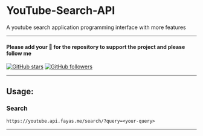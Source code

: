 # YouTube-Search-API 

A youtube search application programming interface with more features

---

#### Please add your 🌟 for the repository to support the project and please follow me

[![GitHub stars](https://img.shields.io/github/stars/FayasNoushad/YouTube-Search-API.svg?style=social&label=Star)](https://github.com/FayasNoushad/YouTube-Search-API/stargazers) [![GitHub followers](https://img.shields.io/github/followers/FayasNoushad.svg?style=social&label=Follow)](https://github.com/FayasNoushad?tab=followers)

---


## Usage:

### Search

```
https://youtube.api.fayas.me/search/?query=<your-query>
```

---
